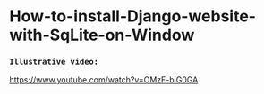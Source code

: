 # How-to-install-Django-website-with-SqLite-on-Window

### `Illustrative video:`

https://www.youtube.com/watch?v=OMzF-biG0GA
